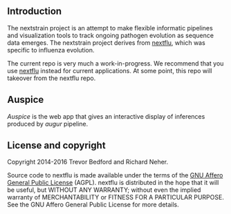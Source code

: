 ## Introduction

The nextstrain project is an attempt to make flexible informatic pipelines and visualization tools to track ongoing pathogen evolution as sequence data emerges. The nextstrain project derives from [nextflu](https://github.com/blab/nextflu), which was specific to influenza evolution.

The current repo is very much a work-in-progress. We recommend that you use [nextflu](https://github.com/blab/nextflu) instead for current applications. At some point, this repo will takeover from the nextflu repo.

## Auspice

*Auspice* is the web app that gives an interactive display of inferences produced by *augur* pipeline.

## License and copyright

Copyright 2014-2016 Trevor Bedford and Richard Neher.

Source code to nextflu is made available under the terms of the [GNU Affero General Public License](LICENSE.txt) (AGPL). nextflu is distributed in the hope that it will be useful, but WITHOUT ANY WARRANTY; without even the implied warranty of MERCHANTABILITY or FITNESS FOR A PARTICULAR PURPOSE.  See the GNU Affero General Public License for more details.
